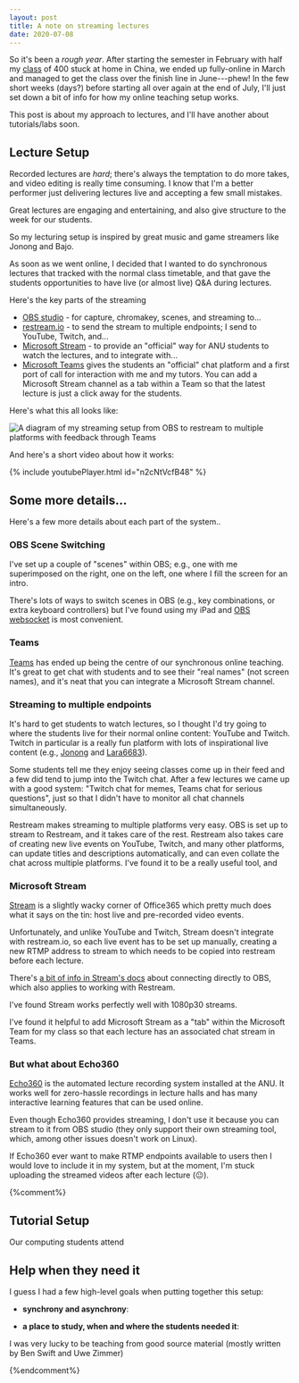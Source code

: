 ```yaml
---
layout: post
title: A note on streaming lectures
date: 2020-07-08
---
```


So it's been a _rough year_. After starting the semester in February with half my [class](https://cs.anu.edu.au/courses/comp2300) of 400 stuck at home in China, we ended up fully-online in March and managed to get the class over the finish line in June---phew! In the few short weeks (days?) before starting all over again at the end of July, I'll just set down a bit of info for how my online teaching setup works.

This post is about my approach to lectures, and I'll have another about tutorials/labs soon.

## Lecture Setup

Recorded lectures are _hard_; there's always the temptation to do more takes, and video editing is really time consuming. I know that I'm a better performer just delivering lectures live and accepting a few small mistakes. 

Great lectures are engaging and entertaining, and also give structure to the week for our students.

So my lecturing setup is inspired by great music and game streamers like Jonong and Bajo.

As soon as we went online, I decided that I wanted to do synchronous lectures that tracked with the normal class timetable, and that gave the students opportunities to have live (or almost live) Q&A during lectures.

Here's the key parts of the streaming  

- [OBS studio](https://obsproject.com) - for capture, chromakey, scenes, and streaming to...
- [restream.io](https://restream.io) - to send the stream to multiple endpoints; I send to YouTube, Twitch, and...
- [Microsoft Stream](https://www.microsoft.com/en-us/microsoft-365/microsoft-stream) - to provide an "official" way for ANU students to watch the lectures, and to integrate with...
- [Microsoft Teams](https://www.microsoft.com/en-au/microsoft-365/microsoft-teams/group-chat-software) gives the students an "official" chat platform and a first port of call for interaction with me and my tutors. You can add a Microsoft Stream channel as a tab within a Team so that the latest lecture is just a click away for the students.

Here's what this all looks like:

![A diagram of my streaming setup from OBS to restream to multiple platforms with feedback through Teams]({{site.baseurl}}/assets/blog/2020/2020-ANU-streaming-rig.png)

And here's a short video about how it works:

<!-- Youtube Link: https://youtu.be/n2cNtVcfB48 -->
{% include youtubePlayer.html id="n2cNtVcfB48" %}

## Some more details...

Here's a few more details about each part of the system..

### OBS Scene Switching

I've set up a couple of "scenes" within OBS; e.g., one with me superimposed on the right, one on the left, one where I fill the screen for an intro.

There's lots of ways to switch scenes in OBS (e.g., key combinations, or extra keyboard controllers) but I've found using my iPad and [OBS websocket](https://github.com/Palakis/obs-websocket) is most convenient.


### Teams

[Teams](https://www.microsoft.com/en-au/microsoft-365/microsoft-teams/group-chat-software) has ended up being the centre of our synchronous online teaching. It's great to get chat with students and to see their "real names" (not screen names), and it's neat that you can integrate a Microsoft Stream channel.

### Streaming to multiple endpoints

It's hard to get students to watch lectures, so I thought I'd try going to where the students live for their normal online content: YouTube and Twitch. Twitch in particular is a really fun platform with lots of inspirational live content (e.g., [Jonong](https://www.twitch.tv/jonathanong) and [Lara6683](https://www.twitch.tv/lara6683)).

Some students tell me they enjoy seeing classes come up in their feed and a few did tend to jump into the Twitch chat. After a few lectures we came up with a good system: "Twitch chat for memes, Teams chat for serious questions", just so that I didn't have to monitor all chat channels simultaneously.

Restream makes streaming to multiple platforms very easy. OBS is set up to stream to Restream, and it takes care of the rest. Restream also takes care of creating new live events on YouTube, Twitch, and many other platforms, can update titles and descriptions automatically, and can even collate the chat across multiple platforms. I've found it to be a really useful tool, and 

### Microsoft Stream

[Stream](https://www.microsoft.com/en-us/microsoft-365/microsoft-stream) is a slightly wacky corner of Office365 which pretty much does what it says on the tin: host live and pre-recorded video events.

Unfortunately, and unlike YouTube and Twitch, Stream doesn't integrate with restream.io, so each live event has to be set up manually, creating a new RTMP address to stream to which needs to be copied into restream before each lecture.

There's [a bit of info in Stream's docs](https://resources.techcommunity.microsoft.com/live-event-with-obs/) about connecting directly to OBS, which also applies to working with Restream.

I've found Stream works perfectly well with 1080p30 streams.

I've found it helpful to add Microsoft Stream as a "tab" within the Microsoft Team for my class so that each lecture has an associated chat stream in Teams.

### But what about Echo360

[Echo360](https://echo360.com) is the automated lecture recording system installed at the ANU. It works well for zero-hassle recordings in lecture halls and has many interactive learning features that can be used online.

Even though Echo360 provides streaming, I don't use it because you can stream to it from OBS studio (they only support their own streaming tool, which, among other issues doesn't work on Linux). 

If Echo360 ever want to make RTMP endpoints available to users then I would love to include it in my system, but at the moment, I'm stuck uploading the streamed videos after each lecture (😐).

{%comment%}

## Tutorial Setup

Our computing students attend 

## Help when they need it


I guess I had a few high-level goals when putting together this setup:

- **synchrony and asynchrony**:

- **a place to study, when and where the students needed it**: 

I was very lucky to be teaching from good source material (mostly written by Ben Swift and Uwe Zimmer)

{%endcomment%}


